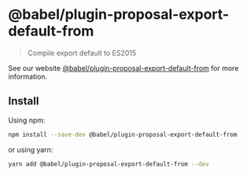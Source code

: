 # @babel/plugin-proposal-export-default-from

> Compile export default to ES2015

See our website [@babel/plugin-proposal-export-default-from](https://babeljs.io/docs/babel-plugin-proposal-export-default-from) for more information.

## Install

Using npm:

```sh
npm install --save-dev @babel/plugin-proposal-export-default-from
```

or using yarn:

```sh
yarn add @babel/plugin-proposal-export-default-from --dev
```
